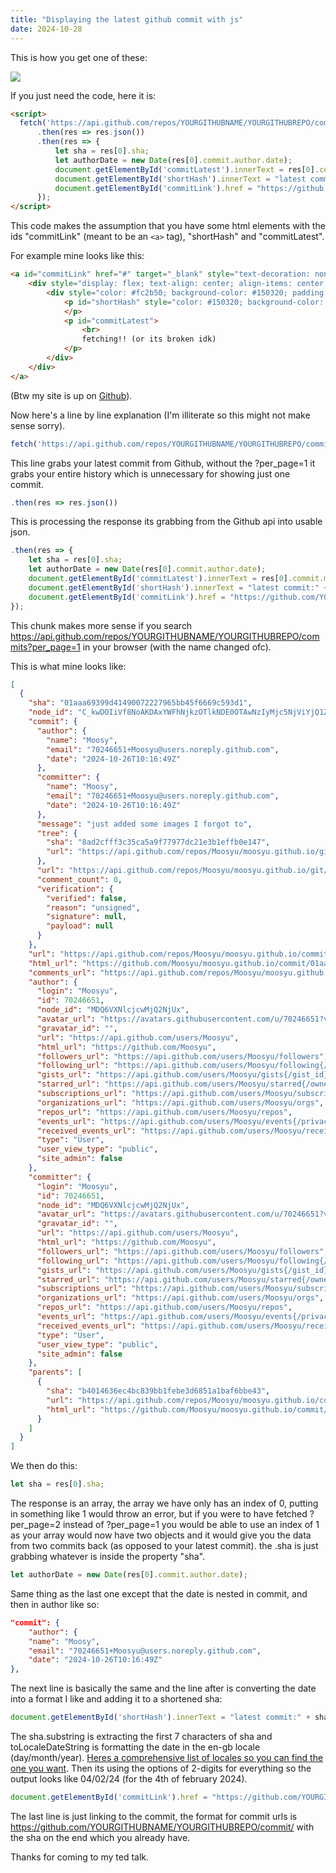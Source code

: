 ```yaml
---
title: "Displaying the latest github commit with js"
date: 2024-10-28
---
```


This is how you get one of these:

![](https://I.imgur.com/c1kAf6b.png)

If you just need the code, here it is:

```html
<script>
  fetch('https://api.github.com/repos/YOURGITHUBNAME/YOURGITHUBREPO/commits?per_page=1')
      .then(res => res.json())
      .then(res => {
          let sha = res[0].sha;
          let authorDate = new Date(res[0].commit.author.date);
          document.getElementById('commitLatest').innerText = res[0].commit.message;
          document.getElementById('shortHash').innerText = "latest commit:" + sha.substring(0, 7) + " on " + authorDate.toLocaleDateString('en-GB', { day: '2-digit', month: '2-digit', year: '2-digit' });
          document.getElementById('commitLink').href = "https://github.com/YOURGITHUBNAME/YOURGITHUBREPO/commit/" + sha
      });
</script>
```

This code makes the assumption that you have some html elements with the ids "commitLink" (meant to be an ```<a>``` tag), "shortHash" and "commitLatest".

For example mine looks like this:

```html
<a id="commitLink" href="#" target="_blank" style="text-decoration: none;">
    <div style="display: flex; text-align: center; align-items: center; justify-content: center; padding: 20px 0 20px 0;">
        <div style="color: #fc2b50; background-color: #150320; padding: .5rem; width: 100%; box-sizing: border-box; border: 6px double #fc2b50;">
            <p id="shortHash" style="color: #150320; background-color: #fc2b50; font-size: calc(1.3vw + 1.3vh); font-weight: bold">
            </p>
            <p id="commitLatest">
                <br>
                fetching!! (or its broken idk)
            </p>
        </div>
    </div>
</a>
```

(Btw my site is up on [Github](https://github.com/Moosyu/moosyu.github.io/)).

Now here's a line by line explanation (I'm illiterate so this might not make sense sorry).

```js
fetch('https://api.github.com/repos/YOURGITHUBNAME/YOURGITHUBREPO/commits?per_page=1')
```

This line grabs your latest commit from Github, without the ?per_page=1 it grabs your entire history which is unnecessary for showing just one commit.

```js
.then(res => res.json())
```

This is processing the response its grabbing from the Github api into usable json.

```js
.then(res => {
    let sha = res[0].sha;
    let authorDate = new Date(res[0].commit.author.date);
    document.getElementById('commitLatest').innerText = res[0].commit.message;
    document.getElementById('shortHash').innerText = "latest commit:" + sha.substring(0, 7) + " on " + authorDate.toLocaleDateString('en-GB', { day: '2-digit', month: '2-digit', year: '2-digit' });
    document.getElementById('commitLink').href = "https://github.com/YOURGITHUBNAME/YOURGITHUBREPO/commit/" + sha
});
```

This chunk makes more sense if you search https://api.github.com/repos/YOURGITHUBNAME/YOURGITHUBREPO/commits?per_page=1 in your browser (with the name changed ofc).

This is what mine looks like:

```json
[
  {
    "sha": "01aaa69399d41490072227965bb45f6669c593d1",
    "node_id": "C_kwDOIiVf8NoAKDAxYWFhNjkzOTlkNDE0OTAwNzIyMjc5NjViYjQ1ZjY2NjljNTkzZDE",
    "commit": {
      "author": {
        "name": "Moosy",
        "email": "70246651+Moosyu@users.noreply.github.com",
        "date": "2024-10-26T10:16:49Z"
      },
      "committer": {
        "name": "Moosy",
        "email": "70246651+Moosyu@users.noreply.github.com",
        "date": "2024-10-26T10:16:49Z"
      },
      "message": "just added some images I forgot to",
      "tree": {
        "sha": "8ad2cfff3c35ca5a9f77977dc21e3b1effb0e147",
        "url": "https://api.github.com/repos/Moosyu/moosyu.github.io/git/trees/8ad2cfff3c35ca5a9f77977dc21e3b1effb0e147"
      },
      "url": "https://api.github.com/repos/Moosyu/moosyu.github.io/git/commits/01aaa69399d41490072227965bb45f6669c593d1",
      "comment_count": 0,
      "verification": {
        "verified": false,
        "reason": "unsigned",
        "signature": null,
        "payload": null
      }
    },
    "url": "https://api.github.com/repos/Moosyu/moosyu.github.io/commits/01aaa69399d41490072227965bb45f6669c593d1",
    "html_url": "https://github.com/Moosyu/moosyu.github.io/commit/01aaa69399d41490072227965bb45f6669c593d1",
    "comments_url": "https://api.github.com/repos/Moosyu/moosyu.github.io/commits/01aaa69399d41490072227965bb45f6669c593d1/comments",
    "author": {
      "login": "Moosyu",
      "id": 70246651,
      "node_id": "MDQ6VXNlcjcwMjQ2NjUx",
      "avatar_url": "https://avatars.githubusercontent.com/u/70246651?v=4",
      "gravatar_id": "",
      "url": "https://api.github.com/users/Moosyu",
      "html_url": "https://github.com/Moosyu",
      "followers_url": "https://api.github.com/users/Moosyu/followers",
      "following_url": "https://api.github.com/users/Moosyu/following{/other_user}",
      "gists_url": "https://api.github.com/users/Moosyu/gists{/gist_id}",
      "starred_url": "https://api.github.com/users/Moosyu/starred{/owner}{/repo}",
      "subscriptions_url": "https://api.github.com/users/Moosyu/subscriptions",
      "organizations_url": "https://api.github.com/users/Moosyu/orgs",
      "repos_url": "https://api.github.com/users/Moosyu/repos",
      "events_url": "https://api.github.com/users/Moosyu/events{/privacy}",
      "received_events_url": "https://api.github.com/users/Moosyu/received_events",
      "type": "User",
      "user_view_type": "public",
      "site_admin": false
    },
    "committer": {
      "login": "Moosyu",
      "id": 70246651,
      "node_id": "MDQ6VXNlcjcwMjQ2NjUx",
      "avatar_url": "https://avatars.githubusercontent.com/u/70246651?v=4",
      "gravatar_id": "",
      "url": "https://api.github.com/users/Moosyu",
      "html_url": "https://github.com/Moosyu",
      "followers_url": "https://api.github.com/users/Moosyu/followers",
      "following_url": "https://api.github.com/users/Moosyu/following{/other_user}",
      "gists_url": "https://api.github.com/users/Moosyu/gists{/gist_id}",
      "starred_url": "https://api.github.com/users/Moosyu/starred{/owner}{/repo}",
      "subscriptions_url": "https://api.github.com/users/Moosyu/subscriptions",
      "organizations_url": "https://api.github.com/users/Moosyu/orgs",
      "repos_url": "https://api.github.com/users/Moosyu/repos",
      "events_url": "https://api.github.com/users/Moosyu/events{/privacy}",
      "received_events_url": "https://api.github.com/users/Moosyu/received_events",
      "type": "User",
      "user_view_type": "public",
      "site_admin": false
    },
    "parents": [
      {
        "sha": "b4014636ec4bc839bb1febe3d6851a1baf6bbe43",
        "url": "https://api.github.com/repos/Moosyu/moosyu.github.io/commits/b4014636ec4bc839bb1febe3d6851a1baf6bbe43",
        "html_url": "https://github.com/Moosyu/moosyu.github.io/commit/b4014636ec4bc839bb1febe3d6851a1baf6bbe43"
      }
    ]
  }
]
```

We then do this:

```js
let sha = res[0].sha;
```

The response is an array, the array we have only has an index of 0, putting in something like 1 would throw an error, but if you were to have fetched ?per_page=2 instead of ?per_page=1 you would be able to use an index of 1 as your array would now have two objects and it would give you the data from two commits back (as opposed to your latest commit). the .sha is just grabbing whatever is inside the property "sha".

```js
let authorDate = new Date(res[0].commit.author.date);
```

Same thing as the last one except that the date is nested in commit, and then in author like so:

```json
"commit": {
    "author": {
    "name": "Moosy",
    "email": "70246651+Moosyu@users.noreply.github.com",
    "date": "2024-10-26T10:16:49Z"
},
```

The next line is basically the same and the line after is converting the date into a format I like and adding it to a shortened sha:

```js
document.getElementById('shortHash').innerText = "latest commit:" + sha.substring(0, 7) + " on " + authorDate.toLocaleDateString('en-GB', { day: '2-digit', month: '2-digit', year: '2-digit' });
```

The sha.substring is extracting the first 7 characters of sha and toLocaleDateString is formatting the date in the en-gb locale (day/month/year). [Heres a comprehensive list of locales so you can find the one you want](https://gist.github.com/mlconnor/1887156). Then its using the options of 2-digits for everything so the output looks like 04/02/24 (for the 4th of february 2024).

```js
document.getElementById('commitLink').href = "https://github.com/YOURGITHUBNAME/YOURGITHUBREPO/commit/" + sha
```

The last line is just linking to the commit, the format for commit urls is https://github.com/YOURGITHUBNAME/YOURGITHUBREPO/commit/ with the sha on the end which you already have.

Thanks for coming to my ted talk.